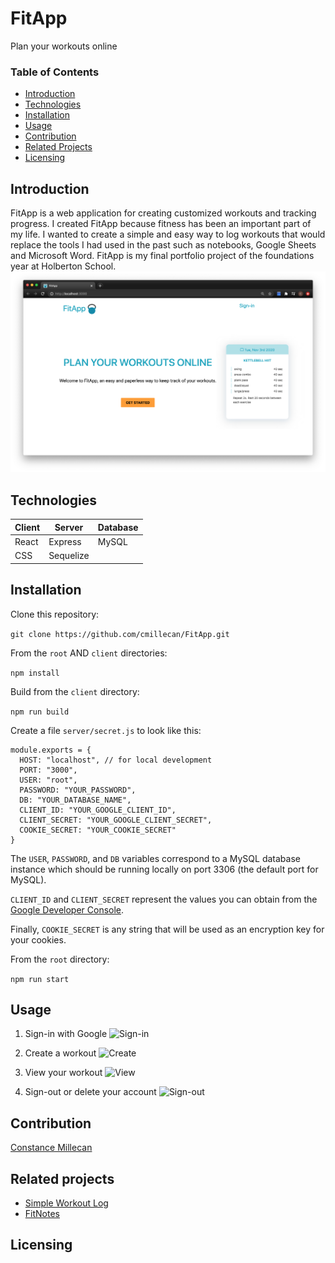 # FitApp
Plan your workouts online

### Table of Contents
* [Introduction](#intro)
* [Technologies](#tech)
* [Installation](#install)
* [Usage](#usage)
* [Contribution](#author)
* [Related Projects](#related)
* [Licensing](#license)

## <a name="intro"></a>Introduction
FitApp is a web application for creating customized workouts and tracking progress. I created FitApp because fitness has been an important part of my life. I wanted to create a simple and easy way to log workouts that would replace the tools I had used in the past such as notebooks, Google Sheets and Microsoft Word. FitApp is my final portfolio project of the foundations year at Holberton School. 
[![FitApp](media/home.png "FitApp")](https://youtu.be/LxdsR191p_c "FitApp")
## <a name="tech"></a>Technologies
Client | Server | Database
------ | ------- | --------
|React | Express | MySQL
| CSS   | Sequelize | |

## <a name="install"></a>Installation

Clone this repository:

```git clone https://github.com/cmillecan/FitApp.git```

From the `root` AND `client` directories:

```npm install```

Build from the `client` directory:

```npm run build```

Create a file `server/secret.js` to look like this:

```
module.exports = {
  HOST: "localhost", // for local development
  PORT: "3000",
  USER: "root",
  PASSWORD: "YOUR_PASSWORD",
  DB: "YOUR_DATABASE_NAME",
  CLIENT_ID: "YOUR_GOOGLE_CLIENT_ID",
  CLIENT_SECRET: "YOUR_GOOGLE_CLIENT_SECRET",
  COOKIE_SECRET: "YOUR_COOKIE_SECRET"
}
```
The `USER`, `PASSWORD`, and `DB` variables correspond to a MySQL database instance which should be running locally on port 3306 (the default port for MySQL).

`CLIENT_ID` and `CLIENT_SECRET` represent the values you can obtain from the [Google Developer Console](https://console.developers.google.com/).

Finally, `COOKIE_SECRET` is any string that will be used as an encryption key for your cookies.


From the `root` directory:

```npm run start```

## <a name="usage"></a>Usage
1. Sign-in with Google
![](media/img1.png "Sign-in")

2. Create a workout
![](media/img2.png "Create")

3. View your workout
![](media/img3.png "View")

4. Sign-out or delete your account
![](media/img4.png "Sign-out")

## <a name="author"></a>Contribution 
[Constance Millecan](http://github.com/cmillecan)

## <a name="related"></a>Related projects
* [Simple Workout Log](https://www.simpleworkoutlog.com/)
* [FitNotes](https://www.fitnotesapp.com/)

## <a name="license"></a>Licensing
